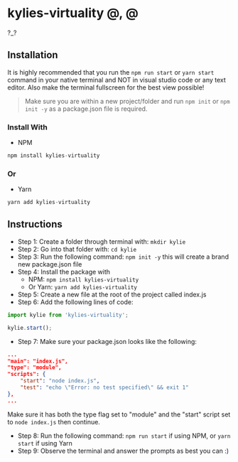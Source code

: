 # kylies-virtuality @\, @

?\_?

## Installation

It is highly recommended that you run the `npm run start` or `yarn start` command in your native terminal and NOT in visual studio code or any text editor. Also make the terminal fullscreen for the best view possible!

> Make sure you are within a new project/folder and run `npm init` or `npm init -y` as a package.json file is required.

### Install With

-   NPM

```javascript
npm install kylies-virtuality
```

### Or

-   Yarn

```javascript
yarn add kylies-virtuality
```

## Instructions

-   Step 1: Create a folder through terminal with: `mkdir kylie`
-   Step 2: Go into that folder with: `cd kylie`
-   Step 3: Run the following command: `npm init -y` this will create a brand new package.json file
-   Step 4: Install the package with
    -   NPM: `npm install kylies-virtuality`
    -   Or Yarn: `yarn add kylies-virtuality`
-   Step 5: Create a new file at the root of the project called index.js
-   Step 6: Add the following lines of code:

```javascript
import kylie from 'kylies-virtuality';

kylie.start();
```

-   Step 7: Make sure your package.json looks like the following:

```json
...
"main": "index.js",
"type": "module",
"scripts": {
	"start": "node index.js",
	"test": "echo \"Error: no test specified\" && exit 1"
},
...
```

Make sure it has both the type flag set to "module" and the "start" script set to `node index.js` then continue.

-   Step 8: Run the following command: `npm run start` if using NPM, or `yarn start` if using Yarn
-   Step 9: Observe the terminal and answer the prompts as best you can :)

